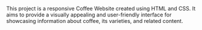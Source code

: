 This project is a responsive Coffee Website created using HTML and CSS. It aims to provide a visually appealing and user-friendly interface for showcasing information about coffee, its varieties, and related content.
